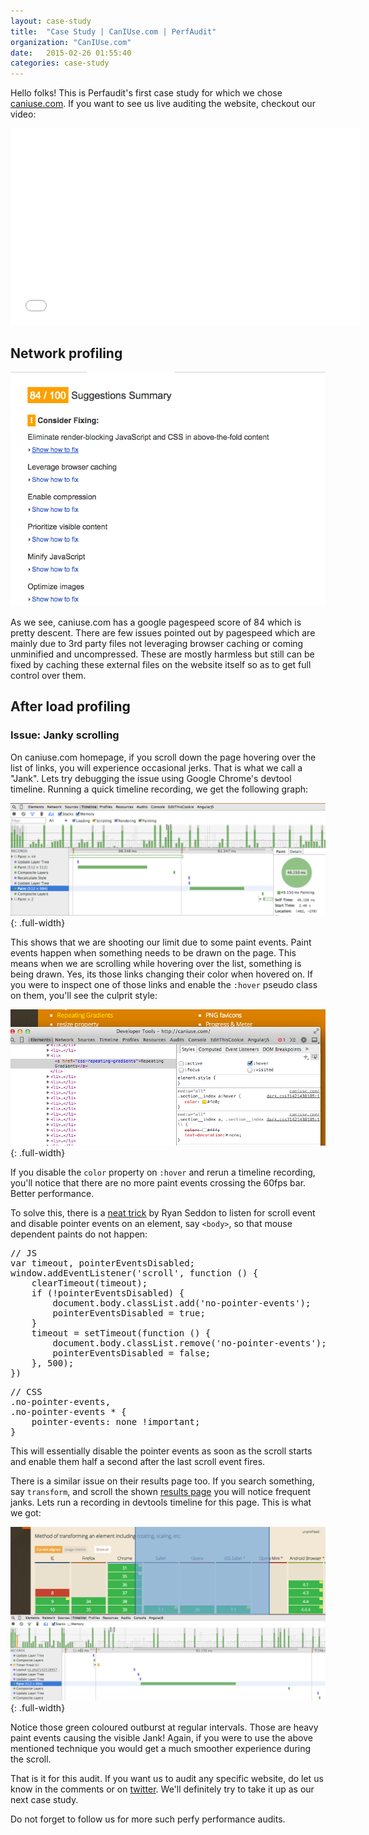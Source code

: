 ```yaml
---
layout: case-study
title:  "Case Study | CanIUse.com | PerfAudit"
organization: "CanIUse.com"
date:   2015-02-26 01:55:40
categories: case-study
---
```


Hello folks! This is Perfaudit's first case study for which we chose [caniuse.com](http://caniuse.com/). If you want to see us live auditing the website, checkout our video:

<iframe width="560" height="315" src="//www.youtube.com/embed/VyHKIMORH_k" frameborder="0" allowfullscreen=""></iframe>

## Network profiling

![Google pagespeed issues](/images/2015/03/caniuse-pagespeed.png)

As we see, caniuse.com has a google pagespeed score of 84 which is pretty descent. There are few issues pointed out by pagespeed which are mainly due to 3rd party files not leveraging browser caching or coming unminified and uncompressed. These are mostly harmless but still can be fixed by caching these external files on the website itself so as to get full control over them.

## After load profiling

### Issue: Janky scrolling

On caniuse.com homepage, if you scroll down the page hovering over the list of links, you will experience occasional jerks. That is what we call a "Jank". Lets try debugging the issue using Google Chrome's devtool timeline. Running a quick timeline recording, we get the
following graph:

![Paint janks](/images/2015/03/caniuse-paint-janks.png){: .full-width}

This shows that we are shooting our limit due to some paint events. Paint events happen when something needs to be drawn on the page. This means when we are scrolling while hovering over the list, something is being drawn. Yes, its those links changing their color when hovered on. If you were to inspect one of those links and enable the `:hover` pseudo class on them, you'll see the culprit style:

![Jank causing CSS](/images/2015/03/caniuse-jank-causing-css.png){: .full-width}

If you disable the `color` property on `:hover` and rerun a timeline recording, you'll notice that there are no more paint events crossing the 60fps bar. Better performance.

To solve this, there is a [neat trick](http://www.thecssninja.com/css/pointer-events-60fps) by Ryan Seddon to listen for scroll event and disable pointer events on an element, say `<body>`, so that mouse dependent paints do not happen:

<pre class="prettyprint">
// JS
var timeout, pointerEventsDisabled;
window.addEventListener('scroll', function () {
	clearTimeout(timeout);
	if (!pointerEventsDisabled) {
		document.body.classList.add('no-pointer-events');
		pointerEventsDisabled = true;
	}
	timeout = setTimeout(function () {
		document.body.classList.remove('no-pointer-events');
		pointerEventsDisabled = false;
	}, 500);
})
</pre>


<pre class="prettyprint">
// CSS
.no-pointer-events,
.no-pointer-events * {
	pointer-events: none !important;
}
</pre>


This will essentially disable the pointer events as soon as the scroll starts and enable them half a second after the last scroll event fires.

There is a similar issue on their results page too. If you search something, say `transform`, and scroll the shown [results page](http://caniuse.com/#search=transform) you will notice frequent janks. Lets run a recording in devtools timeline for this page. This is what we got:

![Result page timeline](/images/2015/03/caniuse-result-page-timeline.png){: .full-width}

Notice those green coloured outburst at regular intervals. Those are heavy paint events causing the visible Jank! Again, if you were to use the above mentioned technique you would get a much smoother experience during the scroll.

That is it for this audit. If you want us to audit any specific website, do let us know in the comments or on [twitter](https://twitter.com/perfaudit). We'll definitely try to take it up as our next case study.

Do not forget to follow us for more such perfy performance audits.